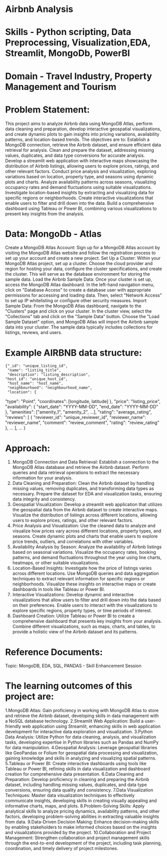 # Airbnb Analysis
# Skills - Python scripting, Data Preprocessing, Visualization,EDA, Streamlit, MongoDb, PowerBI 
# Domain - Travel Industry, Property Management and Tourism 

# Problem Statement:
This project aims to analyze Airbnb data using MongoDB Atlas, perform data cleaning and preparation, develop interactive geospatial visualizations, and create dynamic plots to gain insights into pricing variations, availability patterns, and location-based trends. The objectives are to:
Establish a MongoDB connection, retrieve the Airbnb dataset, and ensure efficient data retrieval for analysis.
Clean and prepare the dataset, addressing missing values, duplicates, and data type conversions for accurate analysis.
Develop a streamlit web application with interactive maps showcasing the distribution of Airbnb listings, allowing users to explore prices, ratings, and other relevant factors.
Conduct price analysis and visualization, exploring variations based on location, property type, and seasons using dynamic plots and charts.
Analyze availability patterns across seasons, visualizing occupancy rates and demand fluctuations using suitable visualizations.
Investigate location-based insights by extracting and visualizing data for specific regions or neighborhoods.
Create interactive visualizations that enable users to filter and drill down into the data.
Build a comprehensive dashboard using Tableau or Power BI, combining various visualizations to present key insights from the analysis.

# Data: MongoDb - Atlas

Create a MongoDB Atlas Account: Sign up for a MongoDB Atlas account by visiting the MongoDB Atlas website and follow the registration process to set up your account and create a new project.
Set Up a Cluster: Within your MongoDB Atlas project, set up a cluster. Choose the cloud provider and region for hosting your data, configure the cluster specifications, and create the cluster. This will serve as the database environment for storing the sample data.
Load the Airbnb Sample Data: Once your cluster is set up, access the MongoDB Atlas dashboard. In the left-hand navigation menu, click on "Database Access" to create a database user with appropriate permissions for accessing and loading data. Then, select "Network Access" to set up IP whitelisting or configure other security measures.
Import Sample Data: From the MongoDB Atlas dashboard, navigate to the "Clusters" page and click on your cluster. In the cluster view, select the "Collections" tab and click on the "Sample Data" button. Choose the "Load Sample Dataset" option, and MongoDB Atlas will import the Airbnb sample data into your cluster. The sample data typically includes collections for listings, reviews, and users.

# Example AIRBNB data structure:
	{"_id": "unique_listing_id",
 	 "name": "listing_title",
 	 "description": "listing_description",
  	"host_id": "unique_host_id",
 	 "host_name": "host_name",
 	 "neighbourhood": "neighbourhood_name",
 	 "location": {
"type": "Point",
   			 "coordinates": [longitude, latitude]
 			 },
  	"price": "listing_price",
 	 "availability": {
   			 "start_date": "YYYY-MM-DD",
   			 "end_date": "YYYY-MM-DD"
  },
  	"amenities": ["amenity_1", "amenity_2", ...],
  	"rating": "average_rating",
 	 "reviews": [
    			{
     			 "reviewer_id": "unique_reviewer_id",
      			"reviewer_name": "reviewer_name",
      			"comment": "review_comment",
     			 "rating": "review_rating"
   			 }, ...
 			 ], ...
}
# Approach: 
1. MongoDB Connection and Data Retrieval: Establish a connection to the MongoDB Atlas database and retrieve the Airbnb dataset. Perform queries and data retrieval operations to extract the necessary information for your analysis.
2. Data Cleaning and Preparation: Clean the Airbnb dataset by handling missing values, removing duplicates, and transforming data types as necessary. Prepare the dataset for EDA and visualization tasks, ensuring data integrity and consistency.
3. Geospatial Visualization: Develop a streamlit web application that utilizes  the geospatial data from the Airbnb dataset to create interactive maps. Visualize the distribution of listings across different locations, allowing users to explore prices, ratings, and other relevant factors.
4. Price Analysis and Visualization: Use the cleaned data to analyze and visualize how prices vary across different locations, property types, and seasons. Create dynamic plots and charts that enable users to explore price trends, outliers, and correlations with other variables.
5. Availability Analysis by Season: Analyze the availability of Airbnb listings based on seasonal variations. Visualize the occupancy rates, booking patterns, and demand fluctuations throughout the year using line charts, heatmaps, or other suitable visualizations.
6. Location-Based Insights: Investigate how the price of listings varies across different locations. Use MongoDB queries and data aggregation techniques to extract relevant information for specific regions or neighborhoods. Visualize these insights on interactive maps or create dashboards in tools like Tableau or Power BI.
7. Interactive Visualizations: Develop dynamic and interactive visualizations that allow users to filter and drill down into the data based on their preferences. Enable users to interact with the visualizations to explore specific regions, property types, or time periods of interest.
8. Dashboard Creation: Utilize Tableau or Power BI to create a comprehensive dashboard that presents key insights from your analysis. Combine different visualizations, such as maps, charts, and tables, to provide a holistic view of the Airbnb dataset and its patterns.

# Reference Documents:
Topic: MongoDB, EDA, SQL, PANDAS - Skill Enhancement Session

# The learning outcomes of this project are: 
1.MongoDB Atlas: Gain proficiency in working with MongoDB Atlas to store and retrieve the Airbnb dataset, developing skills in data management with a NoSQL database technology.
2.Streamlit Web Application: Build a user-friendly web application using Streamlit, enhancing skills in web application development for interactive data exploration and visualization.
3.Python Data Analysis: Utilize Python for data cleaning, analysis, and visualization tasks, developing expertise in Python libraries such as Pandas and NumPy for data manipulation.
4.Geospatial Analysis: Leverage geospatial libraries like GeoPandas or Folium for geospatial data processing and visualization, gaining knowledge and skills in analyzing and visualizing spatial patterns.
5.Tableau or Power BI: Create interactive dashboards using tools like Tableau or Power BI, refining skills in data visualization and dashboard creation for comprehensive data presentation.
6.Data Cleaning and Preparation: Develop proficiency in cleaning and preparing the Airbnb dataset, including handling missing values, duplicates, and data type conversions, ensuring data quality and consistency.
7.Data Visualization Techniques: Master data visualization techniques to effectively communicate insights, developing skills in creating visually appealing and informative charts, maps, and plots.
8.Problem-Solving Skills: Apply analytical skills to analyze pricing dynamics, availability patterns, and other factors, developing problem-solving abilities in extracting valuable insights from data.
9.Data-Driven Decision Making: Enhance decision-making skills by enabling stakeholders to make informed choices based on the insights and visualizations provided by the project.
10.Collaboration and Project Management: Strengthen collaboration and project management skills through the end-to-end development of the project, including task planning, coordination, and timely delivery of project milestones.

